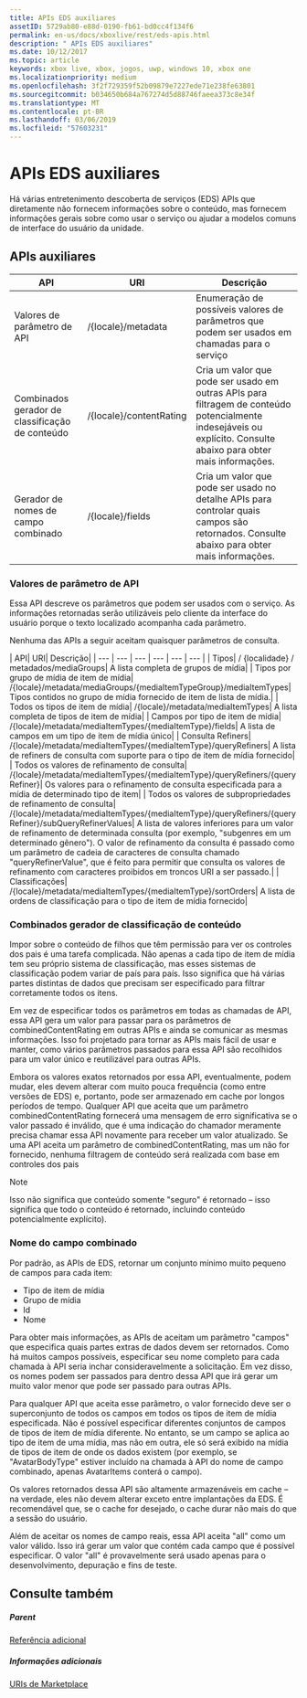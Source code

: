 ```yaml
---
title: APIs EDS auxiliares
assetID: 5729ab80-e88d-0190-fb61-bd0cc4f134f6
permalink: en-us/docs/xboxlive/rest/eds-apis.html
description: " APIs EDS auxiliares"
ms.date: 10/12/2017
ms.topic: article
keywords: xbox live, xbox, jogos, uwp, windows 10, xbox one
ms.localizationpriority: medium
ms.openlocfilehash: 3f2f729359f52b09879e7227ede71e238fe63801
ms.sourcegitcommit: b034650b684a767274d5d88746faeea373c8e34f
ms.translationtype: MT
ms.contentlocale: pt-BR
ms.lasthandoff: 03/06/2019
ms.locfileid: "57603231"
---
```

# <a name="auxiliary-eds-apis"></a>APIs EDS auxiliares

Há várias entretenimento descoberta de serviços (EDS) APIs que diretamente não fornecem informações sobre o conteúdo, mas fornecem informações gerais sobre como usar o serviço ou ajudar a modelos comuns de interface do usuário da unidade.

<a id="ID4EQ"></a>


## <a name="auxiliary-apis"></a>APIs auxiliares

| API| URI| Descrição|
| --- | --- | --- |
| Valores de parâmetro de API| /{locale}/metadata| Enumeração de possíveis valores de parâmetros que podem ser usados em chamadas para o serviço|
| Combinados gerador de classificação de conteúdo| /{locale}/contentRating| Cria um valor que pode ser usado em outras APIs para filtragem de conteúdo potencialmente indesejáveis ou explícito. Consulte abaixo para obter mais informações.|
| Gerador de nomes de campo combinado| /{locale}/fields| Cria um valor que pode ser usado no detalhe APIs para controlar quais campos são retornados. Consulte abaixo para obter mais informações.|

<a id="ID4EBC"></a>


### <a name="api-parameter-values"></a>Valores de parâmetro de API

Essa API descreve os parâmetros que podem ser usados com o serviço. As informações retornadas serão utilizáveis pelo cliente da interface do usuário porque o texto localizado acompanha cada parâmetro.

Nenhuma das APIs a seguir aceitam quaisquer parâmetros de consulta.

| API| URI| Descrição|
| --- | --- | --- | --- | --- | --- |
| Tipos| / {localidade} / metadados/mediaGroups| A lista completa de grupos de mídia|
| Tipos por grupo de mídia de item de mídia| /{locale}/metadata/mediaGroups/{mediaItemTypeGroup}/mediaItemTypes| Tipos contidos no grupo de mídia fornecido de item de lista de mídia.|
| Todos os tipos de item de mídia| /{locale}/metadata/mediaItemTypes| A lista completa de tipos de item de mídia|
| Campos por tipo de item de mídia| /{locale}/metadata/mediaItemTypes/{mediaItemType}/fields| A lista de campos em um tipo de item de mídia único|
| Consulta Refiners| /{locale}/metadata/mediaItemTypes/{mediaItemType}/queryRefiners| A lista de refiners de consulta com suporte para o tipo de item de mídia fornecido|
| Todos os valores de refinamento de consulta| /{locale}/metadata/mediaItemTypes/{mediaItemType}/queryRefiners/{queryRefiner}| Os valores para o refinamento de consulta especificada para a mídia de determinado tipo de item|
| Todos os valores de subpropriedades de refinamento de consulta| /{locale}/metadata/mediaItemTypes/{mediaItemType}/queryRefiners/{queryRefiner}/subQueryRefinerValues| A lista de valores inferiores para um valor de refinamento de determinada consulta (por exemplo, "subgenres em um determinado gênero"). O valor de refinamento da consulta é passado como um parâmetro de cadeia de caracteres de consulta chamado "queryRefinerValue", que é feito para permitir que consulta os valores de refinamento com caracteres proibidos em troncos URI a ser passado.|
| Classificações| /{locale}/metadata/mediaItemTypes/{mediaItemType}/sortOrders| A lista de ordens de classificação para o tipo de item de mídia fornecido|

<a id="ID4EEF"></a>


### <a name="combined-content-rating-generator"></a>Combinados gerador de classificação de conteúdo

Impor sobre o conteúdo de filhos que têm permissão para ver os controles dos pais é uma tarefa complicada. Não apenas a cada tipo de item de mídia tem seu próprio sistema de classificação, mas esses sistemas de classificação podem variar de país para país. Isso significa que há várias partes distintas de dados que precisam ser especificado para filtrar corretamente todos os itens.

Em vez de especificar todos os parâmetros em todas as chamadas de API, essa API gera um valor para passar para os parâmetros de combinedContentRating em outras APIs e ainda se comunicar as mesmas informações. Isso foi projetado para tornar as APIs mais fácil de usar e manter, como vários parâmetros passados para essa API são recolhidos para um valor único e reutilizável para outras APIs.

Embora os valores exatos retornados por essa API, eventualmente, podem mudar, eles devem alterar com muito pouca frequência (como entre versões de EDS) e, portanto, pode ser armazenado em cache por longos períodos de tempo. Qualquer API que aceita que um parâmetro combinedContentRating fornecerá uma mensagem de erro significativa se o valor passado é inválido, que é uma indicação do chamador meramente precisa chamar essa API novamente para receber um valor atualizado. Se uma API aceita um parâmetro de combinedContentRating, mas um não for fornecido, nenhuma filtragem de conteúdo será realizada com base em controles dos pais

> [!NOTE]
> Isso não significa que conteúdo somente "seguro" é retornado – isso significa que todo o conteúdo é retornado, incluindo conteúdo potencialmente explícito).



<a id="ID4EWF"></a>


### <a name="combined-field-name"></a>Nome do campo combinado

Por padrão, as APIs de EDS, retornar um conjunto mínimo muito pequeno de campos para cada item:

   * Tipo de item de mídia
   * Grupo de mídia
   * Id
   * Nome

Para obter mais informações, as APIs de aceitam um parâmetro "campos" que especifica quais partes extras de dados devem ser retornados. Como há muitos campos possíveis, especificar seu nome completo para cada chamada à API seria inchar consideravelmente a solicitação. Em vez disso, os nomes podem ser passados para dentro dessa API que irá gerar um muito valor menor que pode ser passado para outras APIs.

Para qualquer API que aceita esse parâmetro, o valor fornecido deve ser o superconjunto de todos os campos em todos os tipos de item de mídia especificada. Não é possível especificar diferentes conjuntos de campos de tipos de item de mídia diferente. No entanto, se um campo se aplica ao tipo de item de uma mídia, mas não em outra, ele só será exibido na mídia de tipos de item de onde os dados existem (por exemplo, se "AvatarBodyType" estiver incluído na chamada à API do nome de campo combinado, apenas AvatarItems conterá o campo).

Os valores retornados dessa API são altamente armazenáveis em cache – na verdade, eles não devem alterar exceto entre implantações da EDS. É recomendável que, se o cache for desejado, o cache durar não mais do que a sessão do usuário.

Além de aceitar os nomes de campo reais, essa API aceita "all" como um valor válido. Isso irá gerar um valor que contém cada campo que é possível especificar. O valor "all" é provavelmente será usado apenas para o desenvolvimento, depuração e fins de teste.

<a id="ID4ERG"></a>


## <a name="see-also"></a>Consulte também

<a id="ID4ETG"></a>


##### <a name="parent"></a>Parent  

[Referência adicional](atoc-xboxlivews-reference-additional.md)


<a id="ID4E6G"></a>


##### <a name="further-information"></a>Informações adicionais

[URIs de Marketplace](../uri/marketplace/atoc-reference-marketplace.md)
